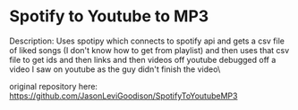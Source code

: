 # Spotify to Youtube to MP3
Description: 
Uses spotipy which connects to spotify api and gets a csv file of liked songs (I don't know how to get from playlist) and then uses that csv file to get ids and then links and then videos off youtube
debugged off a video I saw on youtube as the guy didn't finish the video\

original repository here: https://github.com/JasonLeviGoodison/SpotifyToYoutubeMP3


